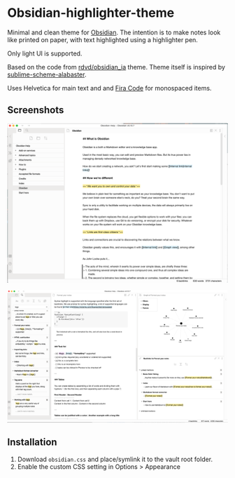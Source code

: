 # Obsidian-highlighter-theme

Minimal and clean theme for [Obsidian](https://obsidian.md). 
The intention is to make notes look like printed on paper, with text highlighted using a highlighter pen.

Only light UI is supported.

Based on the code from [rdvd/obsidian_ia](https://github.com/rcvd/obsidian_ia) theme. Theme itself is inspired by [sublime-scheme-alabaster](https://github.com/tonsky/sublime-scheme-alabaster). 

Uses Helvetica for main text and and [Fira Code](https://github.com/tonsky/FiraCode) for monospaced items.

## Screenshots

![screenshots/screenshot-welcome-to-obsidian.png](screenshots/screenshot-welcome-to-obsidian.png)

![screenshots/screenshot-more-markdown-examples.png](screenshots/screenshot-more-markdown-examples.png)

## Installation

1. Download `obsidian.css` and place/symlink it to the vault root folder.
2. Enable the custom CSS setting in Options > Appearance